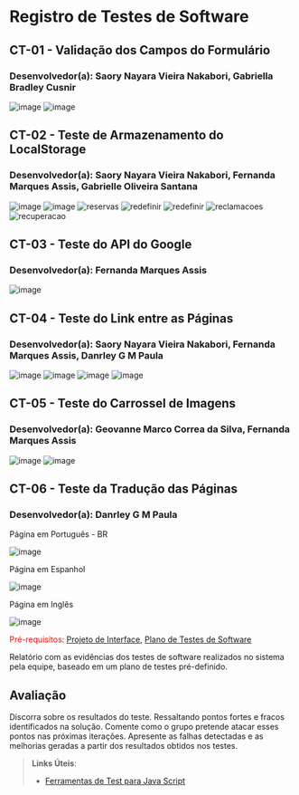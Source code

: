 # Registro de Testes de Software
## CT-01 - Validação dos Campos do Formulário
### Desenvolvedor(a): Saory Nayara Vieira Nakabori, Gabriella Bradley Cusnir

![image](https://user-images.githubusercontent.com/97962041/204152804-1706e032-a76a-4e70-8c9f-20bf4d42b5d0.png)
![image](https://user-images.githubusercontent.com/97962041/204152845-c1622116-a165-4623-9262-82c9119075ff.png)

## CT-02 - Teste de Armazenamento do LocalStorage
### Desenvolvedor(a): Saory Nayara Vieira Nakabori, Fernanda Marques Assis, Gabrielle Oliveira Santana
![image](https://user-images.githubusercontent.com/97962041/204152914-b7c1992b-5951-4b91-9d3f-c6074af9b91c.png)
![image](https://user-images.githubusercontent.com/97962041/204152956-a435cb83-cb00-40d5-94dd-1a5dbe239ee3.png)
![reservas](https://user-images.githubusercontent.com/95951195/204157798-dc108c72-8a38-48fb-aa10-60bb924e2f3a.png)
![redefinir](https://user-images.githubusercontent.com/95951195/204158642-d567377c-f5f4-4e5d-af54-1e9c0054b9ea.png)
![redefinir](https://user-images.githubusercontent.com/95951195/204158720-90691034-1134-4cad-890b-1d7445787062.png)
![reclamacoes](https://user-images.githubusercontent.com/95951195/204159651-ee3bfd3c-6284-496d-999a-763eb0293e07.png)
![recuperacao](https://user-images.githubusercontent.com/95951195/204160009-85997448-eeff-4587-a698-cbcc1c4b46a8.png)

## CT-03 - Teste do API do Google
### Desenvolvedor(a): Fernanda Marques Assis
![image](https://user-images.githubusercontent.com/97962041/204153039-28155cd4-7219-41f1-95d8-9eaf3a115c0d.png)

## CT-04 - Teste do Link entre as Páginas
### Desenvolvedor(a): Saory Nayara Vieira Nakabori, Fernanda Marques Assis, Danrley G M Paula
![image](https://user-images.githubusercontent.com/97962041/204153102-7669af2f-9946-40eb-82bd-f3437fec1ddd.png)
![image](https://user-images.githubusercontent.com/97962041/204153085-4c5f642f-9b53-4da6-8bf8-b687ad8cc5e0.png)
![image](https://user-images.githubusercontent.com/97962041/204161005-1034616e-bd5f-4a54-9682-dd480acfd789.png)
![image](https://user-images.githubusercontent.com/97962041/204161022-dd0e0566-fcdf-43c5-9045-c224da572a27.png)

## CT-05 - Teste do Carrossel de Imagens
### Desenvolvedor(a): Geovanne Marco Correa da Silva, Fernanda Marques Assis
![image](https://user-images.githubusercontent.com/97962041/200980326-657edb0d-0e1d-43be-bb4b-090f16d04220.png)
![image](https://user-images.githubusercontent.com/97962041/200980768-d5d1c7a3-0dc3-45ac-8dbc-80df25a64db2.png)

## CT-06 -  Teste da Tradução das Páginas
### Desenvolvedor(a): Danrley G M Paula

Página em Português - BR

![image](https://user-images.githubusercontent.com/112135999/204163196-8a49bcf7-5203-47b6-a27a-5f1daecf9ade.png)

Página em Espanhol 

![image](https://user-images.githubusercontent.com/112135999/204163287-d4912000-73e6-48f1-8523-493f820bc3dd.png)

Página em Inglês 

![image](https://user-images.githubusercontent.com/112135999/204163966-9ff2e256-6cef-4d26-9e29-9bbaa556021e.png)





<span style="color:red">Pré-requisitos: <a href="3-Projeto de Interface.md"> Projeto de Interface</a></span>, <a href="8-Plano de Testes de Software.md"> Plano de Testes de Software</a>

Relatório com as evidências dos testes de software realizados no sistema pela equipe, baseado em um plano de testes pré-definido.

## Avaliação

Discorra sobre os resultados do teste. Ressaltando pontos fortes e fracos identificados na solução. Comente como o grupo pretende atacar esses pontos nas próximas iterações. Apresente as falhas detectadas e as melhorias geradas a partir dos resultados obtidos nos testes.

> **Links Úteis**:
> - [Ferramentas de Test para Java Script](https://geekflare.com/javascript-unit-testing/)
